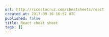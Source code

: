 ```yaml
---
url: http://ricostacruz.com/cheatsheets/react
created_at: 2017-09-16 16:52 UTC
published: false
title: React cheat sheet
tags: []
---
```



